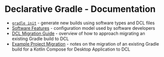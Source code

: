 # Declarative Gradle - Documentation

* [`gradle init`](./build-init.md) - generate new builds using software types and DCL files
* [Software Features](./software-features.md) - configuration model used by software developers
* [DCL Migration Guide](./migration-guide.md) - overview of how to approach migrating an existing Gradle build to DCL
* [Example Project Migration](./migrating-case-study.md) - notes on the migration of an existing Gradle build for a Kotlin Compose for Desktop Application to DCL
